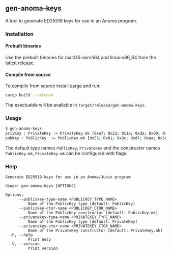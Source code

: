 ## gen-anoma-keys

A tool to generate ED25519 keys for use in an Anoma program.

### Installation

#### Prebuilt binaries

Use the prebuilt binaries for macOS-aarch64 and linux-x86_64 from the [latest release](https://github.com/paulcadman/gen-anoma-keys/releases/latest).

#### Compile from source

To compile from source install [cargo](https://rustup.rs) and run:

``` sh
cargo build --release
```

The exectuable will be available in `target/release/gen-anoma-keys`.

### Usage

``` sh
$ gen-anoma-keys
privKey : PrivateKey := PrivateKey.mk [0xa7; 0x23; 0x1a; 0xda; 0x00; 0x7f; 0x51; 0x98; 0x26; 0xd9; 0xeb; 0x0c; 0x00; 0xed; 0x03; 0xf5; 0xd2; 0x2f; 0x63; 0xd7; 0xb5; 0xb2; 0xa1; 0x7e; 0x94; 0x3b; 0x50; 0x85; 0xd6; 0x7f; 0x5f; 0xe3; 0x55; 0xb1; 0x8c; 0xd7; 0xaa; 0x3a; 0x6f; 0xd0; 0x08; 0x3e; 0xdd; 0x9f; 0xc3; 0x54; 0x97; 0x8d; 0xbe; 0x3f; 0xce; 0x1d; 0x90; 0x22; 0x9f; 0x5a; 0x37; 0xd9; 0x37; 0x28; 0x4e; 0x02; 0x11; 0x09];
pubKey : PublicKey  := PublicKey.mk [0x55; 0xb1; 0x8c; 0xd7; 0xaa; 0x3a; 0x6f; 0xd0; 0x08; 0x3e; 0xdd; 0x9f; 0xc3; 0x54; 0x97; 0x8d; 0xbe; 0x3f; 0xce; 0x1d; 0x90; 0x22; 0x9f; 0x5a; 0x37; 0xd9; 0x37; 0x28; 0x4e; 0x02; 0x11; 0x09];
```

The default type names `PublicKey`, `PrivateKey` and the constructor names `PublicKey.mk`, `PrivateKey.mk` can be configured with flags.

### Help

```
Generate ED25519 keys for use in an Anoma/Juvix program

Usage: gen-anoma-keys [OPTIONS]

Options:
      --publickey-type-name <PUBLICKEY_TYPE_NAME>
          Name of the PublicKey type [default: PublicKey]
      --publickey-ctor-name <PUBLICKEY_CTOR_NAME>
          Name of the PublicKey constructor [default: PublicKey.mk]
      --privatekey-type-name <PRIVATEKEY_TYPE_NAME>
          Name of the PublicKey type [default: PrivateKey]
      --privatekey-ctor-name <PRIVATEKEY_CTOR_NAME>
          Name of the PrivateKey constructor [default: PrivateKey.mk]
  -h, --help
          Print help
  -V, --version
          Print version
```
